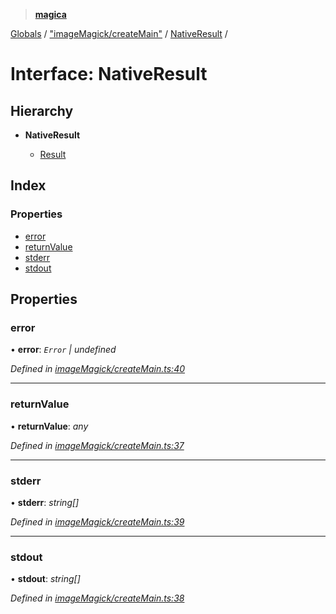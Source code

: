 > **[magica](../README.md)**

[Globals](../README.md) / ["imageMagick/createMain"](../modules/_imagemagick_createmain_.md) / [NativeResult](_imagemagick_createmain_.nativeresult.md) /

# Interface: NativeResult

## Hierarchy

* **NativeResult**

  * [Result](_types_.result.md)

## Index

### Properties

* [error](_imagemagick_createmain_.nativeresult.md#error)
* [returnValue](_imagemagick_createmain_.nativeresult.md#returnvalue)
* [stderr](_imagemagick_createmain_.nativeresult.md#stderr)
* [stdout](_imagemagick_createmain_.nativeresult.md#stdout)

## Properties

###  error

• **error**: *`Error` | undefined*

*Defined in [imageMagick/createMain.ts:40](https://github.com/cancerberoSgx/magica/blob/f07fbfd/src/imageMagick/createMain.ts#L40)*

___

###  returnValue

• **returnValue**: *any*

*Defined in [imageMagick/createMain.ts:37](https://github.com/cancerberoSgx/magica/blob/f07fbfd/src/imageMagick/createMain.ts#L37)*

___

###  stderr

• **stderr**: *string[]*

*Defined in [imageMagick/createMain.ts:39](https://github.com/cancerberoSgx/magica/blob/f07fbfd/src/imageMagick/createMain.ts#L39)*

___

###  stdout

• **stdout**: *string[]*

*Defined in [imageMagick/createMain.ts:38](https://github.com/cancerberoSgx/magica/blob/f07fbfd/src/imageMagick/createMain.ts#L38)*